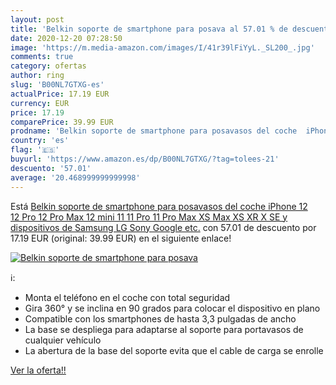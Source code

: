 ```yaml
---
layout: post
title: 'Belkin soporte de smartphone para posava al 57.01 % de descuento'
date: 2020-12-20 07:28:50
image: 'https://m.media-amazon.com/images/I/41r39lFiYyL._SL200_.jpg'
comments: true
category: ofertas
author: ring
slug: 'B00NL7GTXG-es'
actualPrice: 17.19 EUR
currency: EUR
price: 17.19
comparePrice: 39.99 EUR
prodname: 'Belkin soporte de smartphone para posavasos del coche  iPhone 12  12 Pro  12 Pro Max  12 mini  11  11 Pro  11 Pro Max  XS Max  XS  XR  X  SE y dispositivos de Samsung  LG  Sony  Google  etc.'
country: 'es'
flag: '🇪🇸'
buyurl: 'https://www.amazon.es/dp/B00NL7GTXG/?tag=tolees-21'
descuento: '57.01'
average: '20.468999999999998'
---
```


Está [Belkin soporte de smartphone para posavasos del coche  iPhone 12  12 Pro  12 Pro Max  12 mini  11  11 Pro  11 Pro Max  XS Max  XS  XR  X  SE y dispositivos de Samsung  LG  Sony  Google  etc.](https://www.amazon.es/dp/B00NL7GTXG/?tag=tolees-21) con 57.01 de descuento por 17.19 EUR (original: 39.99 EUR) en el siguiente enlace!

[![Belkin soporte de smartphone para posava](https://m.media-amazon.com/images/I/41r39lFiYyL._SL200_.jpg)](https://www.amazon.es/dp/B00NL7GTXG/?tag=tolees-21)

ℹ️:

- Monta el teléfono en el coche con total seguridad
- Gira 360° y se inclina en 90 grados para colocar el dispositivo en plano
- Compatible con los smartphones de hasta 3,3 pulgadas de ancho
- La base se despliega para adaptarse al soporte para portavasos de cualquier vehículo
- La abertura de la base del soporte evita que el cable de carga se enrolle

[Ver la oferta!!](https://www.amazon.es/dp/B00NL7GTXG/?tag=tolees-21)
